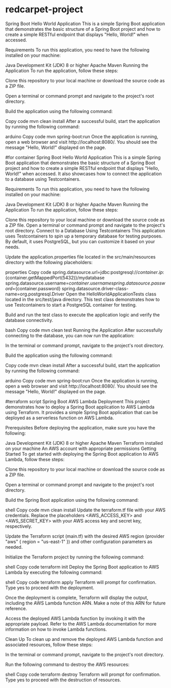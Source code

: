 # redcarpet-project

Spring Boot Hello World Application
This is a simple Spring Boot application that demonstrates the basic structure of a Spring Boot project and how to create a simple RESTful endpoint that displays "Hello, World!" when accessed.

Requirements
To run this application, you need to have the following installed on your machine:

Java Development Kit (JDK) 8 or higher
Apache Maven
Running the Application
To run the application, follow these steps:

Clone this repository to your local machine or download the source code as a ZIP file.

Open a terminal or command prompt and navigate to the project's root directory.

Build the application using the following command:

Copy code
mvn clean install
After a successful build, start the application by running the following command:

arduino
Copy code
mvn spring-boot:run
Once the application is running, open a web browser and visit http://localhost:8080/. You should see the message "Hello, World!" displayed on the page.

#for container
Spring Boot Hello World Application
This is a simple Spring Boot application that demonstrates the basic structure of a Spring Boot project and how to create a simple RESTful endpoint that displays "Hello, World!" when accessed. It also showcases how to connect the application to a database using Testcontainers.

Requirements
To run this application, you need to have the following installed on your machine:

Java Development Kit (JDK) 8 or higher
Apache Maven
Running the Application
To run the application, follow these steps:

Clone this repository to your local machine or download the source code as a ZIP file.
Open a terminal or command prompt and navigate to the project's root directory.
Connect to a Database Using Testcontainers
This application uses Testcontainers to spin up a temporary database for testing purposes. By default, it uses PostgreSQL, but you can customize it based on your needs.

Update the application.properties file located in the src/main/resources directory with the following placeholders:

properties
Copy code
spring.datasource.url=jdbc:postgresql://${container.ip}:${container.getMappedPort(5432)}/mydatabase
spring.datasource.username=${container.username}
spring.datasource.password=${container.password}
spring.datasource.driver-class-name=org.postgresql.Driver
Open the HelloWorldApplicationTests class located in the src/test/java directory. This test class demonstrates how to use Testcontainers to start a PostgreSQL container for testing.

Build and run the test class to execute the application logic and verify the database connectivity.

bash
Copy code
mvn clean test
Running the Application
After successfully connecting to the database, you can now run the application:

In the terminal or command prompt, navigate to the project's root directory.

Build the application using the following command:

Copy code
mvn clean install
After a successful build, start the application by running the following command:

arduino
Copy code
mvn spring-boot:run
Once the application is running, open a web browser and visit http://localhost:8080/. You should see the message "Hello, World!" displayed on the page.

#terraform script
Spring Boot AWS Lambda Deployment
This project demonstrates how to deploy a Spring Boot application to AWS Lambda using Terraform. It provides a simple Spring Boot application that can be deployed as a serverless function on AWS Lambda.

Prerequisites
Before deploying the application, make sure you have the following:

Java Development Kit (JDK) 8 or higher
Apache Maven
Terraform installed on your machine
An AWS account with appropriate permissions
Getting Started
To get started with deploying the Spring Boot application to AWS Lambda, follow these steps:

Clone this repository to your local machine or download the source code as a ZIP file.

Open a terminal or command prompt and navigate to the project's root directory.

Build the Spring Boot application using the following command:

shell
Copy code
mvn clean install
Update the terraform.tf file with your AWS credentials. Replace the placeholders <AWS_ACCESS_KEY> and <AWS_SECRET_KEY> with your AWS access key and secret key, respectively.

Update the Terraform script (main.tf) with the desired AWS region (provider "aws" { region = "us-east-1" }) and other configuration parameters as needed.

Initialize the Terraform project by running the following command:

shell
Copy code
terraform init
Deploy the Spring Boot application to AWS Lambda by executing the following command:

shell
Copy code
terraform apply
Terraform will prompt for confirmation. Type yes to proceed with the deployment.

Once the deployment is complete, Terraform will display the output, including the AWS Lambda function ARN. Make a note of this ARN for future reference.

Access the deployed AWS Lambda function by invoking it with the appropriate payload. Refer to the AWS Lambda documentation for more information on how to invoke Lambda functions.

Clean Up
To clean up and remove the deployed AWS Lambda function and associated resources, follow these steps:

In the terminal or command prompt, navigate to the project's root directory.

Run the following command to destroy the AWS resources:

shell
Copy code
terraform destroy
Terraform will prompt for confirmation. Type yes to proceed with the destruction of resources.
